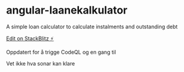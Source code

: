 # angular-laanekalkulator

A simple loan calculator to calculate instalments and outstanding debt

[Edit on StackBlitz ⚡️](https://stackblitz.com/edit/angular-laanekalkulator)

Oppdatert for å trigge CodeQL og en gang til

Vet ikke hva sonar kan klare

